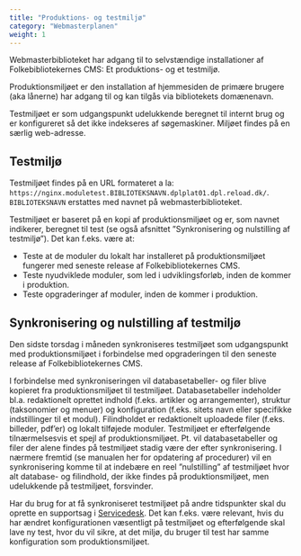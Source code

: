 ```yaml
---
title: "Produktions- og testmiljø"
category: "Webmasterplanen"
weight: 1
---
```



Webmasterbiblioteket har adgang til to selvstændige installationer af Folkebibliotekernes
CMS: Et produktions- og et testmiljø.

Produktionsmiljøet er den installation af hjemmesiden de primære brugere (aka lånerne) har
adgang til og kan tilgås via bibliotekets domænenavn.

Testmiljøet er som udgangspunkt udelukkende beregnet til internt brug og er konfigureret så
det ikke indekseres af søgemaskiner. Miljøet findes på en særlig web-adresse.

## Testmiljø
Testmiljøet findes på en URL formateret a la:
`https://nginx.moduletest.BIBLIOTEKSNAVN.dplplat01.dpl.reload.dk/`. \
`BIBLIOTEKSNAVN` erstattes med navnet på webmasterbiblioteket.

Testmiljøet er baseret på en kopi af produktionsmiljøet og er, som navnet indikerer, beregnet
til test (se også afsnittet ”Synkronisering og nulstilling af testmiljø”). Det kan f.eks. være at:

- Teste at de moduler du lokalt har installeret på produktionsmiljøet fungerer med seneste
release af Folkebibliotekernes CMS.
- Teste nyudviklede moduler, som led i udviklingsforløb, inden de kommer i produktion.
- Teste opgraderinger af moduler, inden de kommer i produktion.

## Synkronisering og nulstilling af testmiljø
Den sidste torsdag i måneden synkroniseres testmiljøet som udgangspunkt med
produktionsmiljøet i forbindelse med opgraderingen til den seneste release af
Folkebibliotekernes CMS.

I forbindelse med synkroniseringen vil databasetabeller- og filer blive kopieret fra
produktionsmiljøet til testmiljøet. Databasetabeller indeholder bl.a. redaktionelt oprettet
indhold (f.eks. artikler og arrangementer), struktur (taksonomier og menuer) og konfiguration
(f.eks. sitets navn eller specifikke indstillinger til et modul). Filindholdet er redaktionelt
uploadede filer (f.eks. billeder, pdf’er) og lokalt tilføjede moduler. Testmiljøet er efterfølgende
tilnærmelsesvis et spejl af produktionsmiljøet. Pt. vil databasetabeller og filer der alene
findes på testmiljøet stadig være der efter synkronisering. I nærmere fremtid (se manualen
her for opdatering af procedurer) vil en synkronisering komme til at indebære en reel
”nulstilling” af testmiljøet hvor alt database- og filindhold, der ikke findes på
produktionsmiljøet, men udelukkende på testmiljøet, forsvinder.

Har du brug for at få synkroniseret testmiljøet på andre tidspunkter skal du oprette en
supportsag i [Servicedesk](https://detdigitalefolkebibliotek.atlassian.net/servicedesk/customer/portals).
Det kan f.eks. være relevant, hvis du har ændret konfigurationen væsentligt på testmiljøet og
efterfølgende skal lave ny test, hvor du vil sikre, at det miljø, du bruger til test har samme
konfiguration som produktionsmiljøet.
